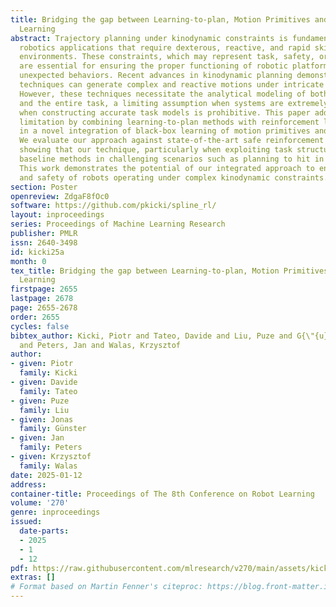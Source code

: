 ```yaml
---
title: Bridging the gap between Learning-to-plan, Motion Primitives and Safe Reinforcement
  Learning
abstract: Trajectory planning under kinodynamic constraints is fundamental for advanced
  robotics applications that require dexterous, reactive, and rapid skills in complex
  environments. These constraints, which may represent task, safety, or actuator limitations,
  are essential for ensuring the proper functioning of robotic platforms and preventing
  unexpected behaviors. Recent advances in kinodynamic planning demonstrate that learning-to-plan
  techniques can generate complex and reactive motions under intricate constraints.
  However, these techniques necessitate the analytical modeling of both the robot
  and the entire task, a limiting assumption when systems are extremely complex or
  when constructing accurate task models is prohibitive. This paper addresses this
  limitation by combining learning-to-plan methods with reinforcement learning, resulting
  in a novel integration of black-box learning of motion primitives and optimization.
  We evaluate our approach against state-of-the-art safe reinforcement learning methods,
  showing that our technique, particularly when exploiting task structure, outperforms
  baseline methods in challenging scenarios such as planning to hit in robot air hockey.
  This work demonstrates the potential of our integrated approach to enhance the performance
  and safety of robots operating under complex kinodynamic constraints.
section: Poster
openreview: ZdgaF8fOc0
software: https://github.com/pkicki/spline_rl/
layout: inproceedings
series: Proceedings of Machine Learning Research
publisher: PMLR
issn: 2640-3498
id: kicki25a
month: 0
tex_title: Bridging the gap between Learning-to-plan, Motion Primitives and Safe Reinforcement
  Learning
firstpage: 2655
lastpage: 2678
page: 2655-2678
order: 2655
cycles: false
bibtex_author: Kicki, Piotr and Tateo, Davide and Liu, Puze and G{\"{u}}nster, Jonas
  and Peters, Jan and Walas, Krzysztof
author:
- given: Piotr
  family: Kicki
- given: Davide
  family: Tateo
- given: Puze
  family: Liu
- given: Jonas
  family: Günster
- given: Jan
  family: Peters
- given: Krzysztof
  family: Walas
date: 2025-01-12
address:
container-title: Proceedings of The 8th Conference on Robot Learning
volume: '270'
genre: inproceedings
issued:
  date-parts:
  - 2025
  - 1
  - 12
pdf: https://raw.githubusercontent.com/mlresearch/v270/main/assets/kicki25a/kicki25a.pdf
extras: []
# Format based on Martin Fenner's citeproc: https://blog.front-matter.io/posts/citeproc-yaml-for-bibliographies/
---
```

